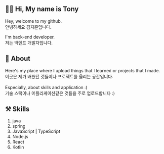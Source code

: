 ## 👨‍💻 Hi, My name is Tony
Hey, welcome to my github. <br>
안녕하세요 김지훈입니다.

I'm back-end developer. <br>
저는 백엔드 개발자입니다.

## 📘 About
Here's my place where I upload things that I learned or projects that I made. <br>
이곳은 제가 배웠던 것들이나 프로젝트를 올리는 공간입니다.
<br>
<br>
Especially, about skills and application :) <br>
기술 스택이나 어플리케이션같은 것들을 주로 업로드합니다 :)
<br>
## ⚒ Skills
1. java
2. spring
3. JavaScript | TypeScript
4. Node.js
5. React
6. Kotlin
